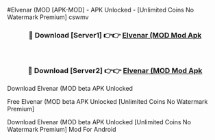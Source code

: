 #Elvenar (MOD [APK-MOD] - APK Unlocked - [Unlimited Coins No Watermark Premium] cswmv



<div align="center">

<h3>🔴 Download [Server1] 👉👉 <a href="https://momento.my/?title=Elvenar_(MOD">Elvenar (MOD Mod Apk</a></h3><br>

<h3>🔴 Download [Server2] 👉👉 <a href="https://momento.my/?title=Elvenar_(MOD">Elvenar (MOD Mod Apk</a></h3>
</div>



Download Elvenar (MOD beta APK Unlocked

Free Elvenar (MOD beta APK Unlocked [Unlimited Coins No Watermark Premium]

Download Elvenar (MOD beta APK Unlocked [Unlimited Coins No Watermark Premium] Mod For Android
